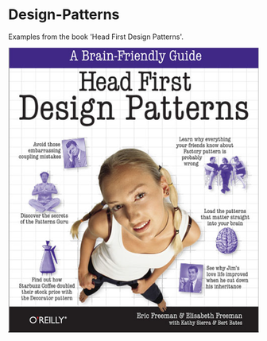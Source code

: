 # Design-Patterns
Examples from the book 'Head First Design Patterns'.

![dp](https://raw.githubusercontent.com/BaiGanio/Design-Patterns/master/Useful%20Things/repo-images/Design%20Patterns%20cover.PNG)

